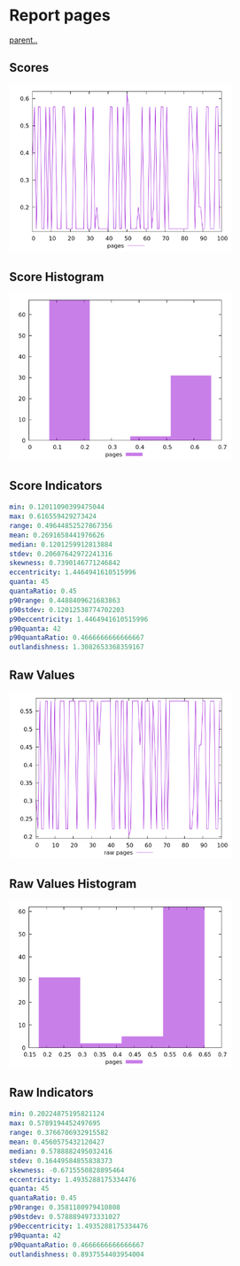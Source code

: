 # Report pages

[parent..](./..)  


## Scores

![score](./score.png)  

## Score Histogram

![hist](./hist.png)  

## Score Indicators

```yaml
min: 0.12011090399475044
max: 0.616559429273424
range: 0.49644852527867356
mean: 0.2691658441976626
median: 0.1201259912813884
stdev: 0.20607642972241316
skewness: 0.7390146771246842
eccentricity: 1.4464941610515996
quanta: 45
quantaRatio: 0.45
p90range: 0.4488409621683863
p90stdev: 0.12012538774702203
p90eccentricity: 1.4464941610515996
p90quanta: 42
p90quantaRatio: 0.4666666666666667
outlandishness: 1.3082653368359167

```

## Raw Values

![raw](./raw.png)  

## Raw Values Histogram

![raw hist](./raw_hist.png)  

## Raw Indicators

```yaml
min: 0.20224875195821124
max: 0.5789194452497695
range: 0.3766706932915582
mean: 0.4560575432120427
median: 0.5788882495032416
stdev: 0.16449584855838373
skewness: -0.6715550828895464
eccentricity: 1.4935288175334476
quanta: 45
quantaRatio: 0.45
p90range: 0.3581180979410808
p90stdev: 0.5788894973331027
p90eccentricity: 1.4935288175334476
p90quanta: 42
p90quantaRatio: 0.4666666666666667
outlandishness: 0.8937554403954004

```

<style>
  img {
    max-width: 80%;
  }
</style>
      
